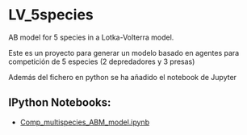 # LV_5species
AB model for 5 species in a Lotka-Volterra model.

Este es un proyecto para generar un modelo basado en agentes para competición de 5 especies (2 depredadores y 3 presas)

Además del fichero en python se ha añadido el notebook de Jupyter

## IPython Notebooks:

* [Comp_multispecies_ABM_model.ipynb](https://github.com/galeanojav/LV_5species/Comp_multispecies_ABM_model.ipynb)
